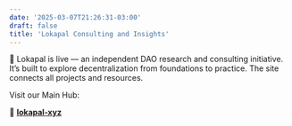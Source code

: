 ```yaml
---
date: '2025-03-07T21:26:31-03:00'
draft: false
title: 'Lokapal Consulting and Insights'
---
```


🧭 Lokapal is live — an independent DAO research and consulting initiative. It’s built to explore decentralization from foundations to practice. The site connects all projects and resources.

Visit our Main Hub:

🔗 [**lokapal-xyz**](https://lokapal-xyz.github.io/)
